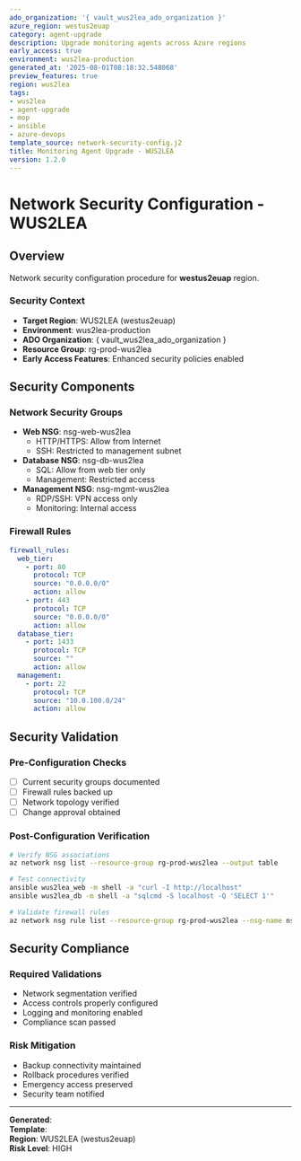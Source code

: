 ```yaml
---
ado_organization: '{ vault_wus2lea_ado_organization }'
azure_region: westus2euap
category: agent-upgrade
description: Upgrade monitoring agents across Azure regions
early_access: true
environment: wus2lea-production
generated_at: '2025-08-01T08:18:32.548068'
preview_features: true
region: wus2lea
tags:
- wus2lea
- agent-upgrade
- mop
- ansible
- azure-devops
template_source: network-security-config.j2
title: Monitoring Agent Upgrade - WUS2LEA
version: 1.2.0
---
```



# Network Security Configuration - WUS2LEA

## Overview

Network security configuration procedure for **westus2euap** region.

### Security Context

- **Target Region**: WUS2LEA (westus2euap)
- **Environment**: wus2lea-production
- **ADO Organization**: { vault_wus2lea_ado_organization }
- **Resource Group**: rg-prod-wus2lea
- **Early Access Features**: Enhanced security policies enabled

## Security Components

### Network Security Groups
- **Web NSG**: nsg-web-wus2lea
  - HTTP/HTTPS: Allow from Internet
  - SSH: Restricted to management subnet
- **Database NSG**: nsg-db-wus2lea
  - SQL: Allow from web tier only
  - Management: Restricted access
- **Management NSG**: nsg-mgmt-wus2lea
  - RDP/SSH: VPN access only
  - Monitoring: Internal access

### Firewall Rules
```yaml
firewall_rules:
  web_tier:
    - port: 80
      protocol: TCP
      source: "0.0.0.0/0"
      action: allow
    - port: 443
      protocol: TCP
      source: "0.0.0.0/0"
      action: allow
  database_tier:
    - port: 1433
      protocol: TCP
      source: ""
      action: allow
  management:
    - port: 22
      protocol: TCP
      source: "10.0.100.0/24"
      action: allow
```

## Security Validation

### Pre-Configuration Checks
- [ ] Current security groups documented
- [ ] Firewall rules backed up
- [ ] Network topology verified
- [ ] Change approval obtained

### Post-Configuration Verification
```bash
# Verify NSG associations
az network nsg list --resource-group rg-prod-wus2lea --output table

# Test connectivity
ansible wus2lea_web -m shell -a "curl -I http://localhost"
ansible wus2lea_db -m shell -a "sqlcmd -S localhost -Q 'SELECT 1'"

# Validate firewall rules
az network nsg rule list --resource-group rg-prod-wus2lea --nsg-name nsg-web-wus2lea
```

## Security Compliance

### Required Validations
- Network segmentation verified
- Access controls properly configured
- Logging and monitoring enabled
- Compliance scan passed

### Risk Mitigation
- Backup connectivity maintained
- Rollback procedures verified
- Emergency access preserved
- Security team notified

---

**Generated**:   
**Template**:   
**Region**: WUS2LEA (westus2euap)  
**Risk Level**: HIGH